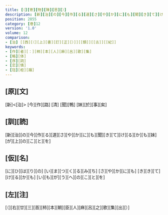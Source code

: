 ```yaml
---
title: [（][寄][物][陳][思][）]
description: [新][治][の][今][作][る][道][さ][や][か][に][も][聞][き][て][け][る][か][も][妹][が][上][の][こ][と][を]
position: 2855
category: [巻]12
version: '1.0'
volume: 12
comparison:
- [治] [[西][（][上][書][訂][正][）]][[類]][[古]][[紀]]
keywords:
- [作][者][：][柿][本][人][麻][呂][歌][集]
- [略][体]
- [序][詞]
- [恋][情]
- [尫][柜][蹋]
---
```


## [原][文]

[新]<[治]> [今][作][路] [清] [聞][鴨] [妹][於][事][矣]

## [訓][読]

[新][治][の][今][作][る][道][さ][や][か][に][も][聞][き][て][け][る][か][も][妹][が][上][の][こ][と][を]

## [仮][名]

[に][ひ][は][り][の] [い][ま][つ][く][る][み][ち] [さ][や][か][に][も] [き][き][て][け][る][か][も] [い][も][が][う][へ][の][こ][と][を]

## [左][注]

[（][右][廿][三][首][柿][本][朝][臣][人][麻][呂][之][歌][集][出][）]
